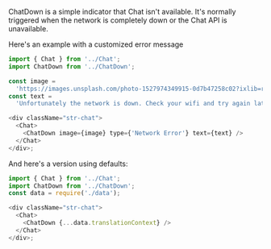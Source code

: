 ChatDown is a simple indicator that Chat isn't available.
It's normally triggered when the network is completely down or the Chat API is unavailable.

Here's an example with a customized error message

```js
import { Chat } from '../Chat';
import ChatDown from '../ChatDown';

const image =
  'https://images.unsplash.com/photo-1527974349915-0d7b47258c02?ixlib=rb-1.2.1&ixid=eyJhcHBfaWQiOjEyMDd9&auto=format&fit=crop&w=120&q=80';
const text =
  'Unfortunately the network is down. Check your wifi and try again later';

<div className="str-chat">
  <Chat>
    <ChatDown image={image} type={'Network Error'} text={text} />
  </Chat>
</div>;
```

And here's a version using defaults:

```js
import { Chat } from '../Chat';
import ChatDown from '../ChatDown';
const data = require('./data');

<div className="str-chat">
  <Chat>
    <ChatDown {...data.translationContext} />
  </Chat>
</div>;
```
